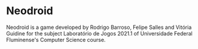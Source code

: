 # Neodroid
Neodroid is a game developed by Rodrigo Barroso, Felipe Salles and Vitória Guidine for the subject Laboratório de Jogos 2021.1 of Universidade Federal Fluminense's Computer Science course.

